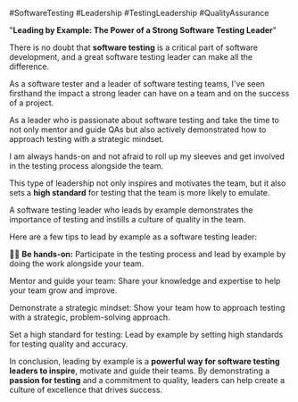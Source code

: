 
#SoftwareTesting #Leadership #TestingLeadership #QualityAssurance


"**Leading by Example: The Power of a Strong Software Testing Leader**"

There is no doubt that **software testing** is a critical part of software development, and a great software testing leader can make all the difference. 

As a software tester and a leader of software testing teams, I've seen firsthand the impact a strong leader can have on a team and on the success of a project.

As a leader who is passionate about software testing and take the time to not only mentor and guide QAs but also actively demonstrated how to approach testing with a strategic mindset. 

I am always hands-on and not afraid to roll up my sleeves and get involved in the testing process alongside the team.

This type of leadership not only inspires and motivates the team, but it also sets a **high standard** for testing that the team is more likely to emulate. 

A software testing leader who leads by example demonstrates the importance of testing and instills a culture of quality in the team.

Here are a few tips to lead by example as a software testing leader:

🧑‍💻 **Be hands-on:** Participate in the testing process and lead by example by doing the work alongside your team.


Mentor and guide your team: Share your knowledge and expertise to help your team grow and improve.


Demonstrate a strategic mindset: Show your team how to approach testing with a strategic, problem-solving approach.


Set a high standard for testing: Lead by example by setting high standards for testing quality and accuracy.


In conclusion, leading by example is a **powerful way for software testing leaders to inspire**, motivate and guide their teams. 
By demonstrating a __passion for testing__ and a commitment to quality, leaders can help create a culture of excellence that drives success.

